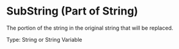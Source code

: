 # SubString (Part of String)

The portion of the string in the original string that will be replaced.

Type: String or String Variable
